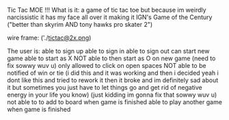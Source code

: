 Tic Tac MOE !!!
What is it: a game of tic tac toe but because im weirdly narcissistic it has my face all over it making it IGN's Game of the Century ("better than skyrim AND tony hawks pro skater 2")

wire frame: ('./tictac@2x.png)

The user is:
able to sign up
able to sign in
able to sign out
can start new game
able to start as X
NOT able to then start as O on new game (need to fix sowwy wuv u)
only allowed to click on open spaces
NOT able to be notified of win or tie (i did this and it was working and then i decided yeah i dont like this and tried to rework it then it broke and im definitely sad about it but sometimes you just have to let things go and get rid of negative energy in your life you know)
(just kidding im gonna fix that sowwy wuv u)
not able to to add to board when game is finished
able to play another game when game is finished